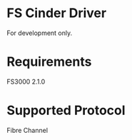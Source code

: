 FS Cinder Driver
==================
For development only.

Requirements
==================
FS3000 2.1.0

Supported Protocol
==================
Fibre Channel
